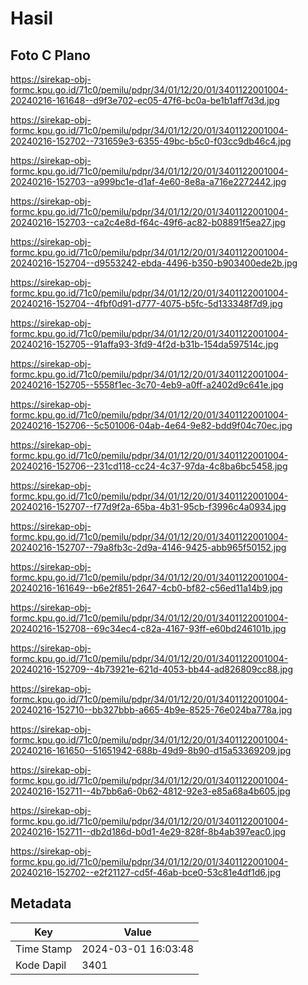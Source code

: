 # Hasil

## Foto C Plano

https://sirekap-obj-formc.kpu.go.id/71c0/pemilu/pdpr/34/01/12/20/01/3401122001004-20240216-161648--d9f3e702-ec05-47f6-bc0a-be1b1aff7d3d.jpg

https://sirekap-obj-formc.kpu.go.id/71c0/pemilu/pdpr/34/01/12/20/01/3401122001004-20240216-152702--731659e3-6355-49bc-b5c0-f03cc9db46c4.jpg

https://sirekap-obj-formc.kpu.go.id/71c0/pemilu/pdpr/34/01/12/20/01/3401122001004-20240216-152703--a999bc1e-d1af-4e60-8e8a-a716e2272442.jpg

https://sirekap-obj-formc.kpu.go.id/71c0/pemilu/pdpr/34/01/12/20/01/3401122001004-20240216-152703--ca2c4e8d-f64c-49f6-ac82-b08891f5ea27.jpg

https://sirekap-obj-formc.kpu.go.id/71c0/pemilu/pdpr/34/01/12/20/01/3401122001004-20240216-152704--d9553242-ebda-4496-b350-b903400ede2b.jpg

https://sirekap-obj-formc.kpu.go.id/71c0/pemilu/pdpr/34/01/12/20/01/3401122001004-20240216-152704--4fbf0d91-d777-4075-b5fc-5d133348f7d9.jpg

https://sirekap-obj-formc.kpu.go.id/71c0/pemilu/pdpr/34/01/12/20/01/3401122001004-20240216-152705--91affa93-3fd9-4f2d-b31b-154da597514c.jpg

https://sirekap-obj-formc.kpu.go.id/71c0/pemilu/pdpr/34/01/12/20/01/3401122001004-20240216-152705--5558f1ec-3c70-4eb9-a0ff-a2402d9c641e.jpg

https://sirekap-obj-formc.kpu.go.id/71c0/pemilu/pdpr/34/01/12/20/01/3401122001004-20240216-152706--5c501006-04ab-4e64-9e82-bdd9f04c70ec.jpg

https://sirekap-obj-formc.kpu.go.id/71c0/pemilu/pdpr/34/01/12/20/01/3401122001004-20240216-152706--231cd118-cc24-4c37-97da-4c8ba6bc5458.jpg

https://sirekap-obj-formc.kpu.go.id/71c0/pemilu/pdpr/34/01/12/20/01/3401122001004-20240216-152707--f77d9f2a-65ba-4b31-95cb-f3996c4a0934.jpg

https://sirekap-obj-formc.kpu.go.id/71c0/pemilu/pdpr/34/01/12/20/01/3401122001004-20240216-152707--79a8fb3c-2d9a-4146-9425-abb965f50152.jpg

https://sirekap-obj-formc.kpu.go.id/71c0/pemilu/pdpr/34/01/12/20/01/3401122001004-20240216-161649--b6e2f851-2647-4cb0-bf82-c56ed11a14b9.jpg

https://sirekap-obj-formc.kpu.go.id/71c0/pemilu/pdpr/34/01/12/20/01/3401122001004-20240216-152708--69c34ec4-c82a-4167-93ff-e60bd246101b.jpg

https://sirekap-obj-formc.kpu.go.id/71c0/pemilu/pdpr/34/01/12/20/01/3401122001004-20240216-152709--4b73921e-621d-4053-bb44-ad826809cc88.jpg

https://sirekap-obj-formc.kpu.go.id/71c0/pemilu/pdpr/34/01/12/20/01/3401122001004-20240216-152710--bb327bbb-a665-4b9e-8525-76e024ba778a.jpg

https://sirekap-obj-formc.kpu.go.id/71c0/pemilu/pdpr/34/01/12/20/01/3401122001004-20240216-161650--51651942-688b-49d9-8b90-d15a53369209.jpg

https://sirekap-obj-formc.kpu.go.id/71c0/pemilu/pdpr/34/01/12/20/01/3401122001004-20240216-152711--4b7bb6a6-0b62-4812-92e3-e85a68a4b605.jpg

https://sirekap-obj-formc.kpu.go.id/71c0/pemilu/pdpr/34/01/12/20/01/3401122001004-20240216-152711--db2d186d-b0d1-4e29-828f-8b4ab397eac0.jpg

https://sirekap-obj-formc.kpu.go.id/71c0/pemilu/pdpr/34/01/12/20/01/3401122001004-20240216-152702--e2f21127-cd5f-46ab-bce0-53c81e4df1d6.jpg


## Metadata

| Key        | Value               |
| ---------- | ------------------- |
| Time Stamp | 2024-03-01 16:03:48 |
| Kode Dapil | 3401                |



